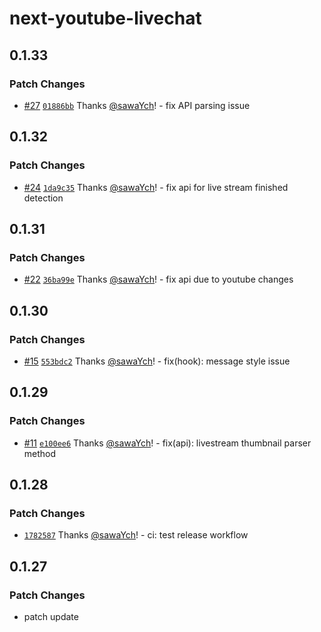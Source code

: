 # next-youtube-livechat

## 0.1.33

### Patch Changes

- [#27](https://github.com/sawaYch/next-youtube-livechat/pull/27) [`01886bb`](https://github.com/sawaYch/next-youtube-livechat/commit/01886bb9eb5761cb0243434dc6ec496fa6ab0fc4) Thanks [@sawaYch](https://github.com/sawaYch)! - fix API parsing issue

## 0.1.32

### Patch Changes

- [#24](https://github.com/sawaYch/next-youtube-livechat/pull/24) [`1da9c35`](https://github.com/sawaYch/next-youtube-livechat/commit/1da9c355bfdc064555e5ceff11f142cda44fd5bf) Thanks [@sawaYch](https://github.com/sawaYch)! - fix api for live stream finished detection

## 0.1.31

### Patch Changes

- [#22](https://github.com/sawaYch/next-youtube-livechat/pull/22) [`36ba99e`](https://github.com/sawaYch/next-youtube-livechat/commit/36ba99e041f574e6d429be56ccc9e6b0ee7f00c7) Thanks [@sawaYch](https://github.com/sawaYch)! - fix api due to youtube changes

## 0.1.30

### Patch Changes

- [#15](https://github.com/sawaYch/next-youtube-livechat/pull/15) [`553bdc2`](https://github.com/sawaYch/next-youtube-livechat/commit/553bdc2af46b5bec39c9b272db3fd784d5c3a4ba) Thanks [@sawaYch](https://github.com/sawaYch)! - fix(hook): message style issue

## 0.1.29

### Patch Changes

- [#11](https://github.com/sawaYch/next-youtube-livechat/pull/11) [`e100ee6`](https://github.com/sawaYch/next-youtube-livechat/commit/e100ee692234e3bd409a1d8010a46a8f5cc6d2d2) Thanks [@sawaYch](https://github.com/sawaYch)! - fix(api): livestream thumbnail parser method

## 0.1.28

### Patch Changes

- [`1782587`](https://github.com/sawaYch/next-youtube-livechat/commit/17825871ddaa6254b533d1643933d66060d0fba2) Thanks [@sawaYch](https://github.com/sawaYch)! - ci: test release workflow

## 0.1.27

### Patch Changes

- patch update
